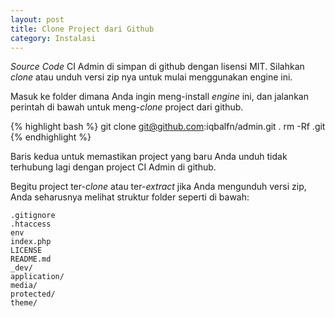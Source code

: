 ```yaml
---
layout: post
title: Clone Project dari Github
category: Instalasi
---
```


*Source Code* CI Admin di simpan di github dengan lisensi MIT. Silahkan *clone* 
atau unduh versi zip nya untuk mulai menggunakan engine ini.

Masuk ke folder dimana Anda ingin meng-install *engine* ini, dan jalankan perintah 
di bawah untuk meng-*clone* project dari github.

{% highlight bash %}
git clone git@github.com:iqbalfn/admin.git .
rm -Rf .git
{% endhighlight %}

Baris kedua untuk memastikan project yang baru Anda unduh tidak terhubung lagi
dengan project CI Admin di github.

Begitu project ter-*clone* atau ter-*extract* jika Anda mengunduh versi zip, Anda
seharusnya melihat struktur folder seperti di bawah:

    .gitignore
    .htaccess
    env
    index.php
    LICENSE
    README.md
    _dev/
    application/
    media/
    protected/
    theme/